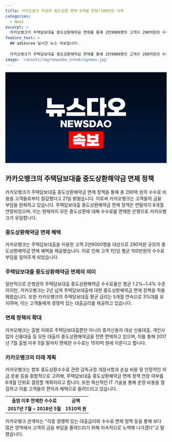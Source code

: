 ```yaml
---
title: 카카오뱅크 주담대 중도상환 면제 6개월 연장!100만원 아껴
categories:
  - News
excerpt: >
  카카오뱅크가 주택담보대출 중도상환해약금 면제를 통해 2만9000명의 고객이 290억원의 수수료 비용을 절감했다. 연말까지 6개월 연장되는 정책은 고객들의 금융 비용 부담을 완화시키며, 고객 1인당 평균 100만원의 수수료를 경감시켰다. 또한, 카카오뱅크는 다양한 대출의 중도상환해약금을 전면 면제하고 혁신적인 IT 기술을 활용하여 운영비용 절감을 고객들에게 혜택으로 돌려주고 있다. (총 147자)
feature_text: >
  ## adskorea 실시간 뉴스 속보입니다.

  카카오뱅크가 주택담보대출 중도상환해약금 면제를 통해 2만9000명의 고객이 290억원의 수수료 비용을 절감했다. 연말까지 6개월 연장되는 정책은 고객들의 금융 비용 부담을 완화시키며, 고객 1인당 평균 100만원의 수수료를 경감시켰다. 또한, 카카오뱅크는 다양한 대출의 중도상환해약금을 전면 면제하고 혁신적인 IT 기술을 활용하여 운영비용 절감을 고객들에게 혜택으로 돌려주고 있다. (총 147자)
image: '/assets/img/newsdao_breakingnews.jpg'
---
```


<p><img src="/assets/img/newsdao_breakingnews.jpg" alt="adskorea 속보" /></p>

<h2 data-ke-size="size26">카카오뱅크의 주택담보대출 중도상환해약금 면제 정책</h2>

<p data-ke-size="size16">카카오뱅크가 주택담보대출 중도상환해약금 면제 정책을 통해 총 290억 원의 수수료 비용을 고객들로부터 절감했다고 21일 밝혔습니다. 이로써 카카오뱅크는 고객들의 금융 부담을 완화하고 있습니다. 주택담보대출 중도상환해약금 면제 정책은 연말까지 6개월 연장되었으며, 이는 현재까지 모든 중도상환에 대해 수수료를 면제한 은행으로 카카오뱅크가 유일합니다.</p>

<h3 data-ke-size="size24">중도상환해약금 면제 혜택</h3>

<p data-ke-size="size16">카카오뱅크는 주택담보대출을 이용한 고객 2만9000명을 대상으로 290억원 규모의 중도상환해약금 면제 혜택을 제공했습니다. 이로 인해 고객 1인당 평균 100만원의 수수료 부담을 덜어주게 되었습니다.</p>

<h3 data-ke-size="size24">주택담보대출 중도상환해약금 면제의 의미</h3>

<p data-ke-size="size16">일반적으로 은행권의 주택담보대출 중도상환해약금 수수료율은 평균 1.2%~1.4% 수준이지만, 카카오뱅크는 2년 넘게 주택담보대출에 대한 중도상환해약금 면제 정책을 적용해왔습니다. 또한 카카오뱅크의 주택담보대출 평균 금리는 5개월 연속으로 3%대를 유지하며, 이는 고객들에게 경쟁력 있는 대출금리를 제공하고 있습니다.</p>

<h3 data-ke-size="size24">면제 정책의 확대</h3>

<p data-ke-size="size16">카카오뱅크는 출범 이래로 주택담보대출뿐만 아니라 중저신용자 대상 신용대출, 개인사업자 신용대출 등 모든 대출의 중도상환해약금을 전면 면제하고 있으며, 이를 통해 2017년 7월 출범 이후 5월 말까지 면제한 수수료는 1510억 원에 이른다고 합니다.</p>

<h3 data-ke-size="size24">카카오뱅크의 미래 계획</h3>

<p data-ke-size="size16">카카오뱅크는 향후 중도상환수수료 관련 감독규정 개정사항과 손실 비용 및 안정적인 자금 운용 등을 종합적으로 고려해, 주택담보대출 중도상환해약금 면제 정책 연장 여부를 6개월 단위로 결정할 계획이라고 합니다. 또한 혁신적인 IT 기술을 통해 운영 비용을 절감하고 이를 고객들의 편익과 혜택으로 돌려드리고 있습니다.</p>

<table>
    <tr>
        <td style="text-align: center; height: 17px;"><b>출범 이후 면제한 수수료</b></td>
        <td style="text-align: center; height: 17px;"><b>금액</b></td>
    </tr>
    <tr>
        <td style="text-align: center; height: 17px;"><b>2017년 7월 ~ 2018년 5월</b></td>
        <td style="text-align: center; height: 17px;"><b>1510억 원</b></td>
    </tr>
</table>

<p data-ke-size="size16">카카오뱅크 관계자는 "각종 경쟁력 있는 대출금리와 수수료 면제 정책 등을 통해 보다 많은 영역에서 고객의 금융 부담을 줄여드리기 위해 지속적으로 노력해 나가겠다"고 말했습니다.</p>

